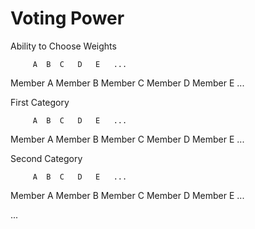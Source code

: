 # Voting Power

Ability to Choose Weights 

         A  B  C   D   E   ... 
Member A 
Member B
Member C
Member D
Member E
... 


First Category

         A  B  C   D   E   ... 
Member A 
Member B
Member C
Member D
Member E
... 


Second Category

         A  B  C   D   E   ... 
Member A 
Member B
Member C
Member D
Member E
... 



... 
